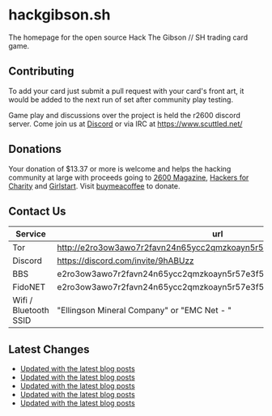 # hackgibson.sh
The homepage for the open source Hack The Gibson // SH trading card game.


## Contributing

To add your card just submit a pull request with your card's front art, it would be added to the next run of set after community play testing.

Game play and discussions over the project is held the r2600 discord server. Come join us at [Discord](https://discord.com/invite/9hABUzz) or via IRC at https://www.scuttled.net/


## Donations

Your donation of $13.37 or more is welcome and helps the hacking community at large with proceeds going to [2600 Magazine](https://2600.com/), [Hackers for Charity](https://hackersforcharity.org) and [Girlstart](https://girlstart.org).  Visit [buymeacoffee](https://www.buymeacoffee.com/hackgibson.sh) to donate.


## Contact Us

Service | url
-|-
Tor | http://e2ro3ow3awo7r2favn24n65ycc2qmzkoayn5r57e3f56nvjwdcgg32ad.onion
Discord | https://discord.com/invite/9hABUzz
BBS | e2ro3ow3awo7r2favn24n65ycc2qmzkoayn5r57e3f56nvjwdcgg32ad.onion:23
FidoNET | e2ro3ow3awo7r2favn24n65ycc2qmzkoayn5r57e3f56nvjwdcgg32ad.onion:24554
Wifi / Bluetooth SSID | "Ellingson Mineral Company" or "EMC Net - <fidonet address>"

## Latest Changes
<!-- BLOG-POST-LIST:START -->
- [Updated with the latest blog posts](https://github.com/DFW2600/hackgibson.sh/commit/fcdff5daf2984f3abfac9d7cbaa0b759a40bf150)
- [Updated with the latest blog posts](https://github.com/DFW2600/hackgibson.sh/commit/eac9c813d63a7e58d38c359a2eb1622b8833c976)
- [Updated with the latest blog posts](https://github.com/DFW2600/hackgibson.sh/commit/ac174dc6ca3c1c96701912afa07bc60127d09ea7)
- [Updated with the latest blog posts](https://github.com/DFW2600/hackgibson.sh/commit/215d84888ef24e088f924b40378f05bf0e7888f4)
- [Updated with the latest blog posts](https://github.com/DFW2600/hackgibson.sh/commit/3db5f5e82d7ab9daefe5d842cc89861160f225cb)
<!-- BLOG-POST-LIST:END -->
